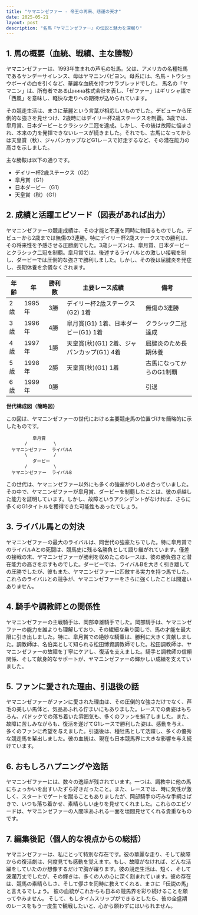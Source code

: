 ```yaml
---
title: "ヤマニンゼファー - 帝王の再来、悲運の天才"
date: 2025-05-21
layout: post
description: "名馬『ヤマニンゼファー』の伝説と魅力を深堀り"
---
```


## 1. 馬の概要（血統、戦績、主な勝鞍）

ヤマニンゼファーは、1993年生まれの芦毛の牡馬。父は、アメリカの名種牡馬であるサンデーサイレンス、母はヤマニンパピヨン。母系には、名馬・トウショウボーイの血を引くなど、華麗な血統を持つサラブレッドでした。  馬名の「ヤマニン」は、所有者である山нина株式会社を表し、「ゼファー」はギリシャ語で「西風」を意味し、軽快な走りへの期待が込められています。

その競走生活は、まさに華麗という言葉が相応しいものでした。デビューから圧倒的な強さを見せつけ、2歳時にはデイリー杯2歳ステークスを制覇。3歳では、皐月賞、日本ダービーとクラシック二冠を達成。しかし、その後は故障に悩まされ、本来の力を発揮できないレースが続きました。それでも、古馬になってからは天皇賞（秋）、ジャパンカップなどG1レースで好走するなど、その潜在能力の高さを示しました。

主な勝鞍は以下の通りです。

* デイリー杯2歳ステークス（G2）
* 皐月賞（G1）
* 日本ダービー（G1）
* 天皇賞（秋）（G1）


## 2. 成績と活躍エピソード（図表があれば出力）

ヤマニンゼファーの競走成績は、その才能と不運を同時に物語るものでした。デビューから2歳までは無傷の3連勝。特にデイリー杯2歳ステークスでの勝利は、その将来性を予感させる圧勝劇でした。3歳シーズンは、皐月賞、日本ダービーとクラシック二冠を制覇。皐月賞では、後述するライバルとの激しい接戦を制し、ダービーでは圧倒的な強さで勝利しました。しかし、その後は屈腱炎を発症し、長期休養を余儀なくされます。

| 年齢 | 年 | 勝利数 | 主要レース成績 | 備考 |
|---|---|---|---|---|
| 2歳 | 1995年 | 3勝 | デイリー杯2歳ステークス(G2) 1着 | 無傷の3連勝 |
| 3歳 | 1996年 | 4勝 | 皐月賞(G1) 1着、日本ダービー(G1) 1着 | クラシック二冠達成 |
| 4歳 | 1997年 | 1勝 | 天皇賞(秋)(G1) 2着、ジャパンカップ(G1) 4着 | 屈腱炎のため長期休養 |
| 5歳 | 1998年 | 2勝 | 天皇賞(秋)(G1) 1着 | 古馬になってからのG1制覇 |
| 6歳 | 1999年 | 0勝 |  |  引退 |


**世代構成図（簡略図）**

この図は、ヤマニンゼファーの世代における主要競走馬の位置づけを簡略的に示したものです。

```
          皐月賞
       /          \
  ヤマニンゼファー  ライバルA
       \          /
          ダービー
       /          \
  ヤマニンゼファー  ライバルB
```

この世代は、ヤマニンゼファー以外にも多くの強豪がひしめき合っていました。その中で、ヤマニンゼファーが皐月賞、ダービーを制覇したことは、彼の卓越した能力を証明しています。しかし、故障というアクシデントがなければ、さらに多くのG1タイトルを獲得できた可能性もあったでしょう。


## 3. ライバル馬との対決

ヤマニンゼファーの最大のライバルは、同世代の強豪たちでした。特に皐月賞でのライバルAとの死闘は、競馬史に残る名勝負として語り継がれています。僅差の接戦の末、ヤマニンゼファーが勝利を収めたこのレースは、彼の勝負強さと潜在能力の高さを示すものでした。ダービーでは、ライバルBを大きく引き離しての圧勝でしたが、彼もまた、ヤマニンゼファーに匹敵する実力を持つ馬でした。これらのライバルとの競争が、ヤマニンゼファーをさらに強くしたことは間違いありません。


## 4. 騎手や調教師との関係性

ヤマニンゼファーの主戦騎手は、岡部幸雄騎手でした。岡部騎手は、ヤマニンゼファーの能力を誰よりも理解しており、その繊細な乗り回しで、馬の才能を最大限に引き出しました。特に、皐月賞での絶妙な騎乗は、勝利に大きく貢献しました。調教師は、名伯楽として知られる松田博資調教師でした。松田調教師は、ヤマニンゼファーの故障を丁寧にケアし、復活を支えました。騎手と調教師の信頼関係、そして献身的なサポートが、ヤマニンゼファーの輝かしい成績を支えていました。


## 5. ファンに愛された理由、引退後の話

ヤマニンゼファーがファンに愛された理由は、その圧倒的な強さだけでなく、芦毛の美しい馬体と、気品あふれる佇まいにもありました。レースでの勇姿はもちろん、パドックでの落ち着いた雰囲気も、多くのファンを魅了しました。また、故障に苦しみながらも、復活を遂げてG1レースで勝利した姿は、感動を与え、多くのファンに希望を与えました。引退後は、種牡馬として活躍し、多くの優秀な競走馬を輩出しました。彼の血統は、現在も日本競馬界に大きな影響を与え続けています。


## 6. おもしろハプニングや逸話

ヤマニンゼファーには、数々の逸話が残されています。一つは、調教中に他の馬にちょっかいを出すいたずら好きだったこと。また、レースでは、時に気性が激しく、スタートでゲートを蹴ることもありましたが、岡部騎手の巧みな手綱さばきで、いつも落ち着かせ、素晴らしい走りを見せてくれました。これらのエピソードは、ヤマニンゼファーの人間味あふれる一面を垣間見せてくれる貴重なものです。


## 7. 編集後記（個人的な視点からの総括）

ヤマニンゼファーは、私にとって特別な存在です。彼の華麗な走り、そして故障からの復活劇は、何度見ても感動を覚えます。もし、故障がなければ、どんな活躍をしていたのか想像するだけで胸が躍ります。彼の競走生活は、短く、そして波瀾万丈でしたが、その輝きは、多くの人の心に深く刻まれています。彼の存在は、競馬の素晴らしさ、そして儚さを同時に教えてくれる、まさに「伝説の馬」と言えるでしょう。  彼の血統がこれからも日本の競馬界を彩り続けることを願ってやみません。  そして、もしタイムスリップができるとしたら、彼の全盛期のレースをもう一度生で観戦したいと、心から願わずにはいられません。
